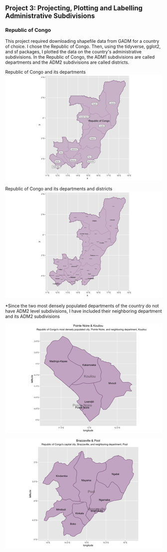 ## Project 3: Projecting, Plotting and Labelling Administrative Subdivisions
### Republic of Congo

This project required downloading shapefile data from GADM for a country of choice. I chose the Republic of Congo. Then, using the tidyverse, gglot2, and sf packages, I plotted the data on the country's administrative subdivisions. In the Republic of Congo, the ADM1 subdivisions are called departments and the ADM2 subdivisions are called districts.

Republic of Congo and its departments
![](P3P1P1.png)

Republic of Congo and its departments and districts
![](P3P1P2.png)

*Since the two most densely populated departments of the country do not have ADM2 level subdivisions, I have included their neighboring department and its ADM2 subdivisions

![](P3P1P5.png)

![](P3P1P6.png)
